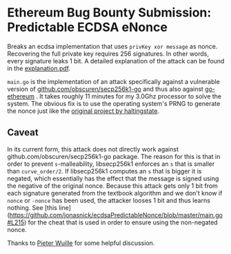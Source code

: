 # Ethereum Bug Bounty Submission: Predictable ECDSA eNonce
Breaks an ecdsa implementation that uses `privKey xor message` as nonce. Recovering the full private key requires 256 signatures.
In other words, every signature leaks 1 bit. 
A detailed explanation of the attack can be found in the
[explanation.pdf](https://github.com/jonasnick/ecdsaPredictableNonce/raw/master/explanation/explanation.pdf).

`main.go` is the implementation of an attack specifically against a vulnerable version of [github.com/obscuren/secp256k1-go](https://github.com/obscuren/secp256k1-go) and thus also against [go-ethereum](https://github.com/ethereum/go-ethereum) .
It takes roughly 11 minutes for my 3.0Ghz processor to solve the system.
The obvious fix is to use the operating system's PRNG to generate the nonce just like the [original project by haltingstate](https://github.com/haltingstate/secp256k1-go).

Caveat
---
In its current form, this attack does not directly work against github.com/obscuren/secp256k1-go package.
The reason for this is that in order to prevent `s`-malleability, libsecp256k1 enforces an `s` that is smaller than `curve_order/2`.
If libsecp256k1 computes an `s` that is bigger it is negated, which essentially has the effect that the message is signed using the negative of the original nonce.
Because this attack gets only 1 bit from each signature generated from the textbook algorithm and we don't know if `nonce` or `-nonce` has been used, the attacker looses 1 bit and thus learns nothing.
See [this line] (https://github.com/jonasnick/ecdsaPredictableNonce/blob/master/main.go#L215) for the cheat that is used in order to ensure using the non-negated nonce.

Thanks to [Pieter Wuille](https://github.com/sipa) for some helpful discussion.
